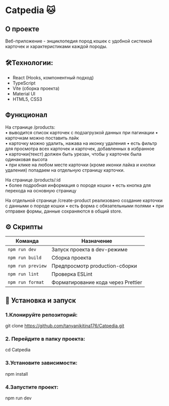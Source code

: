 # Catpedia 🐱

## О проекте

Веб-приложение - энциклопедия пород кошек с удобной системой карточек и характеристиками каждой породы.

## 🛠️Технологии:
- React (Hooks, компонентный подход)
- TypeScript
- Vite (сборка проекта)
- Material UI
- HTML5, CSS3

## Функционал
На странице /products:  
• выводится список карточек с подзагрузкой данных при пагинации
• карточкам можно поставить лайк  
• карточку можно удалить, нажава на иконку удаления
• есть фильтр для просмотра всех карточек и карточек, добавленных в избранное  
• карточки(текст) должен быть урезан, чтобы у карточек была одинаковая высота  
• при клике на любом месте карточки (кроме иконки лайка и кнопки удаления) попадаем на отдельную страницу карточки.

На странице /products/:id  
• более подробная информация о породе кошки
• есть кнопка для перехода на основную страницу 

На отдельной странице /create-product реализовано создание карточки с данными о породе кошки
• есть форма с обязательными полями
• при отправке формы, данные сохраняются в общий store. 

## ⚙️ Скрипты

| Команда           | Назначение                         |
| ----------------- | ---------------------------------- |
| `npm run dev`     | Запуск проекта в dev-режиме        |
| `npm run build`   | Сборка проекта                     |
| `npm run preview` | Предпросмотр production-сборки     |
| `npm run lint`    | Проверка ESLint                    |
| `npm run format`  | Форматирование кода через Prettier |

## 🚀 Установка и запуск
### 1.Клонируйте репозиторий:

git clone https://github.com/tanyanikitina176/Catpedia.git

### 2. Перейдите в папку проекта:

cd Catpedia

### 3.Установите зависимости:

npm install

### 4.Запустите проект:

npm run dev